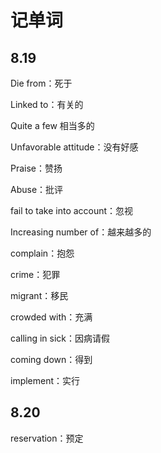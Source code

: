# 记单词

## 8.19

Die from：死于

Linked to：有关的

Quite a few 相当多的

Unfavorable attitude：没有好感

Praise：赞扬 

Abuse：批评

fail to take into account：忽视

Increasing number of：越来越多的

complain：抱怨

crime：犯罪

migrant：移民

crowded with：充满

calling in sick：因病请假

coming down：得到

implement：实行

## 8.20

reservation：预定